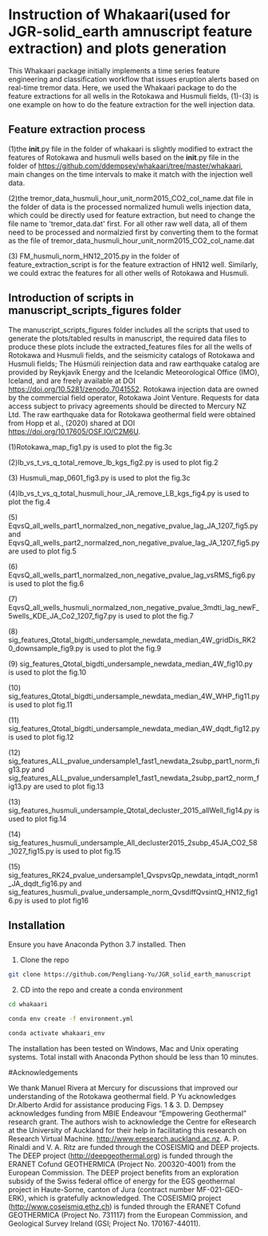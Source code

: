 # Instruction of Whakaari(used for JGR-solid_earth amnuscript feature extraction) and plots generation
This Whakaari package initially implements a time series feature engineering and classification workflow that issues eruption alerts based on real-time tremor data. Here, we used the Whakaari package to do the feature extractions for all wells in the Rotokawa and Husmuli fields, (1)-(3) is one example on how to do the feature extraction for the well injection data.

## Feature extraction process

(1)the __init__.py file in the folder of whakaari is slightly modified to extract the features of Rotokawa and husmuli wells based on the __init__.py file in the folder of https://github.com/ddempsey/whakaari/tree/master/whakaari, main changes on the time intervals to make it match with the injection well data.

(2)the tremor_data_husmuli_hour_unit_norm2015_CO2_col_name.dat file in the folder of data is the processed normalized humuli wells injection data, which could be directly used for feature extraction, but need to change the file name to 'tremor_data.dat' first. For all other raw well data, all of them need to be processed and normalzied first by converting them to the format as the file of tremor_data_husmuli_hour_unit_norm2015_CO2_col_name.dat

(3) FM_husmuli_norm_HN12_2015.py in the folder of feature_extraction_script is for the feature extraction of HN12 well. Similarly, we could extrac the features for all other wells of Rotokawa and Husmuli.

## Introduction of scripts in manuscript_scripts_figures folder

  The manuscript_scripts_figures folder includes all the scripts that used to generate the plots/tabled results in manuscript, the required data files to produce these plots include the extracted_features files for all the wells of Rotokawa and Husmuli fields, and the seismicity catalogs of Rotokawa and Husmuli fields; The Húsmúli reinjection data and raw earthquake catalog are provided by Reykjavík Energy and the Icelandic Meteorological Office (IMO), Iceland, and are freely available at DOI  https://doi.org/10.5281/zenodo.7041552. Rotokawa injection data are owned by the commercial field operator, Rotokawa Joint Venture. Requests for data access subject to privacy agreements should be directed to Mercury NZ Ltd. The raw earthquake data for Rotokawa geothermal field were obtained from Hopp et al., (2020) shared at DOI https://doi.org/10.17605/OSF.IO/C2M6U.
  
(1)Rotokawa_map_fig1.py is used to plot the fig.3c

(2)lb_vs_t_vs_q_total_remove_lb_kgs_fig2.py is used to plot fig.2

(3) Husmuli_map_0601_fig3.py is used to plot the fig.3c

(4)lb_vs_t_vs_q_total_husmuli_hour_JA_remove_LB_kgs_fig4.py is used to plot the fig.4

(5) EqvsQ_all_wells_part1_normalzed_non_negative_pvalue_lag_JA_1207_fig5.py and EqvsQ_all_wells_part2_normalzed_non_negative_pvalue_lag_JA_1207_fig5.py are used to plot fig.5

(6) EqvsQ_all_wells_part1_normalzed_non_negative_pvalue_lag_vsRMS_fig6.py is used to plot the fig.6

(7) EqvsQ_all_wells_husmuli_normalzed_non_negative_pvalue_3mdti_lag_newF_5wells_KDE_JA_Co2_1207_fig7.py is used to plot the fig.7

(8) sig_features_Qtotal_bigdti_undersample_newdata_median_4W_gridDis_RK20_downsample_fig9.py is used to plot the fig.9

(9) sig_features_Qtotal_bigdti_undersample_newdata_median_4W_fig10.py is used to plot the fig.10

(10) sig_features_Qtotal_bigdti_undersample_newdata_median_4W_WHP_fig11.py is used to plot fig.11

(11) sig_features_Qtotal_bigdti_undersample_newdata_median_4W_dqdt_fig12.py is used to plot fig.12

(12) sig_features_ALL_pvalue_undersample1_fast1_newdata_2subp_part1_norm_fig13.py and sig_features_ALL_pvalue_undersample1_fast1_newdata_2subp_part2_norm_fig13.py are used to plot fig.13

(13) sig_features_husmuli_undersample_Qtotal_decluster_2015_allWell_fig14.py is used to plot fig.14

(14) sig_features_husmuli_undersample_All_decluster2015_2subp_45JA_CO2_58_1027_fig15.py is used to plot fig.15

(15) sig_features_RK24_pvalue_undersample1_QvspvsQp_newdata_intqdt_norm1_JA_dqdt_fig16.py and sig_features_husmuli_pvalue_undersample_norm_QvsdiffQvsintQ_HN12_fig16.py is used to plot fig16


## Installation

Ensure you have Anaconda Python 3.7 installed. Then

1. Clone the repo

```bash
git clone https://github.com/Pengliang-Yu/JGR_solid_earth_manuscript
```

2. CD into the repo and create a conda environment

```bash
cd whakaari

conda env create -f environment.yml

conda activate whakaari_env
```

The installation has been tested on Windows, Mac and Unix operating systems. Total install with Anaconda Python should be less than 10 minutes.

#Acknowledgements

We thank Manuel Rivera at Mercury for discussions that improved our understanding of the Rotokawa geothermal field. P Yu acknowledges Dr.Alberto Ardid for assistance producing Figs. 1 & 3. D. Dempsey acknowledges funding from MBIE Endeavour “Empowering Geothermal” research grant. The authors wish to acknowledge the Centre for eResearch at the University of Auckland for their help in facilitating this research on Research Virtual Machine. http://www.eresearch.auckland.ac.nz.  A. P. Rinaldi and V. A. Ritz are funded through the COSEISMIQ and DEEP projects. The DEEP project (http://deepgeothermal.org) is funded through the ERANET Cofund GEOTHERMICA (Project No. 200320-4001) from the European Commission. The DEEP project benefits from an exploration subsidy of the Swiss federal office of energy for the EGS geothermal project in Haute-Sorne, canton of Jura (contract number MF-021-GEO-ERK), which is gratefully acknowledged. The COSEISMIQ project (http://www.coseismiq.ethz.ch) is funded through the ERANET Cofund GEOTHERMICA (Project No. 731117) from the European Commission, and Geological Survey Ireland (GSI; Project No. 170167-44011).

